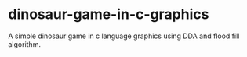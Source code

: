 # dinosaur-game-in-c-graphics
A simple dinosaur game in c language graphics using DDA and flood fill algorithm.
